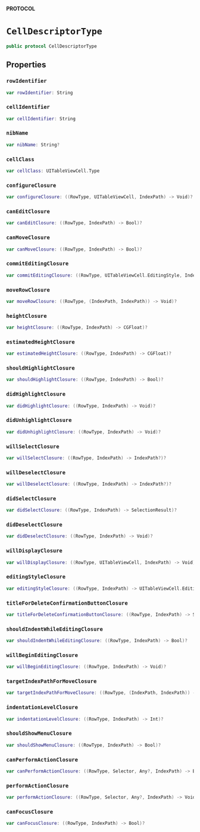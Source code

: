 **PROTOCOL**

# `CellDescriptorType`

```swift
public protocol CellDescriptorType
```

## Properties
### `rowIdentifier`

```swift
var rowIdentifier: String
```

### `cellIdentifier`

```swift
var cellIdentifier: String
```

### `nibName`

```swift
var nibName: String?
```

### `cellClass`

```swift
var cellClass: UITableViewCell.Type
```

### `configureClosure`

```swift
var configureClosure: ((RowType, UITableViewCell, IndexPath) -> Void)?
```

### `canEditClosure`

```swift
var canEditClosure: ((RowType, IndexPath) -> Bool)?
```

### `canMoveClosure`

```swift
var canMoveClosure: ((RowType, IndexPath) -> Bool)?
```

### `commitEditingClosure`

```swift
var commitEditingClosure: ((RowType, UITableViewCell.EditingStyle, IndexPath) -> Void)?
```

### `moveRowClosure`

```swift
var moveRowClosure: ((RowType, (IndexPath, IndexPath)) -> Void)?
```

### `heightClosure`

```swift
var heightClosure: ((RowType, IndexPath) -> CGFloat)?
```

### `estimatedHeightClosure`

```swift
var estimatedHeightClosure: ((RowType, IndexPath) -> CGFloat)?
```

### `shouldHighlightClosure`

```swift
var shouldHighlightClosure: ((RowType, IndexPath) -> Bool)?
```

### `didHighlightClosure`

```swift
var didHighlightClosure: ((RowType, IndexPath) -> Void)?
```

### `didUnhighlightClosure`

```swift
var didUnhighlightClosure: ((RowType, IndexPath) -> Void)?
```

### `willSelectClosure`

```swift
var willSelectClosure: ((RowType, IndexPath) -> IndexPath?)?
```

### `willDeselectClosure`

```swift
var willDeselectClosure: ((RowType, IndexPath) -> IndexPath?)?
```

### `didSelectClosure`

```swift
var didSelectClosure: ((RowType, IndexPath) -> SelectionResult)?
```

### `didDeselectClosure`

```swift
var didDeselectClosure: ((RowType, IndexPath) -> Void)?
```

### `willDisplayClosure`

```swift
var willDisplayClosure: ((RowType, UITableViewCell, IndexPath) -> Void)?
```

### `editingStyleClosure`

```swift
var editingStyleClosure: ((RowType, IndexPath) -> UITableViewCell.EditingStyle)?
```

### `titleForDeleteConfirmationButtonClosure`

```swift
var titleForDeleteConfirmationButtonClosure: ((RowType, IndexPath) -> String?)?
```

### `shouldIndentWhileEditingClosure`

```swift
var shouldIndentWhileEditingClosure: ((RowType, IndexPath) -> Bool)?
```

### `willBeginEditingClosure`

```swift
var willBeginEditingClosure: ((RowType, IndexPath) -> Void)?
```

### `targetIndexPathForMoveClosure`

```swift
var targetIndexPathForMoveClosure: ((RowType, (IndexPath, IndexPath)) -> IndexPath)?
```

### `indentationLevelClosure`

```swift
var indentationLevelClosure: ((RowType, IndexPath) -> Int)?
```

### `shouldShowMenuClosure`

```swift
var shouldShowMenuClosure: ((RowType, IndexPath) -> Bool)?
```

### `canPerformActionClosure`

```swift
var canPerformActionClosure: ((RowType, Selector, Any?, IndexPath) -> Bool)?
```

### `performActionClosure`

```swift
var performActionClosure: ((RowType, Selector, Any?, IndexPath) -> Void)?
```

### `canFocusClosure`

```swift
var canFocusClosure: ((RowType, IndexPath) -> Bool)?
```
